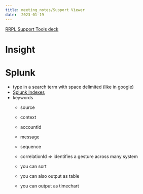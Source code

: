 ```yaml
---
title: meeting_notes/Support Viewer
date:  2023-01-19
---
```

[RRPL Support Tools deck](https://docs.google.com/presentation/d/1Z2FtxmdnnuMIcqOMhU62Fi3rMzJv9L5ZW_vTouBdx_g/edit?pli=1#slide=id.p)


# Insight

# Splunk
- type in a search term with space delimited (like in google)
- [Splunk Indexes](https://wiki.atl.workiva.net/display/SPLUNK/Splunk+Indexes)
- keywords
    - source
    - context
    - accountId
    - message
    - sequence 
    - correlationId => identifies a gesture across many system

    - you can sort
    - you can also output as table
    - you can output as timechart
